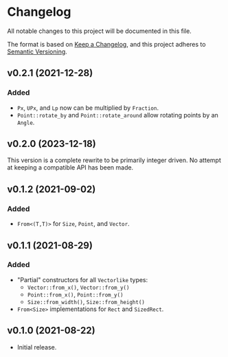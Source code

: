 # Changelog

All notable changes to this project will be documented in this file.

The format is based on [Keep a Changelog](https://keepachangelog.com/en/1.0.0/),
and this project adheres to [Semantic Versioning](https://semver.org/spec/v2.0.0.html).

## v0.2.1 (2021-12-28)

### Added

- `Px`, `UPx`, and `Lp` now can be multiplied by `Fraction`.
- `Point::rotate_by` and `Point::rotate_around` allow rotating points by an
  `Angle`.

## v0.2.0 (2023-12-18)

This version is a complete rewrite to be primarily integer driven. No attempt at
keeping a compatible API has been made.

## v0.1.2 (2021-09-02)

### Added

- `From<(T,T)>` for `Size`, `Point`, and `Vector`.

## v0.1.1 (2021-08-29)

### Added

- "Partial" constructors for all `Vectorlike` types:
  - `Vector::from_x()`, `Vector::from_y()`
  - `Point::from_x()`, `Point::from_y()`
  - `Size::from_width()`, `Size::from_height()`
- `From<Size>` implementations for `Rect` and `SizedRect`.

## v0.1.0 (2021-08-22)

- Initial release.
